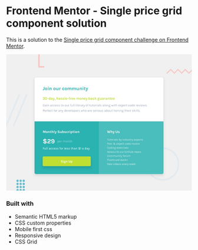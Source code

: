 # Frontend Mentor - Single price grid component solution

This is a solution to the [Single price grid component challenge on Frontend Mentor](https://www.frontendmentor.io/challenges/single-price-grid-component-5ce41129d0ff452fec5abbbc).


![Design preview for the Single price grid component challenge on Frontend Mentor ](./images/desktop-preview.jpg)


### Built with
- Semantic HTML5 markup
- CSS custom properties
- Mobile first css
- Responsive design 
- CSS Grid
